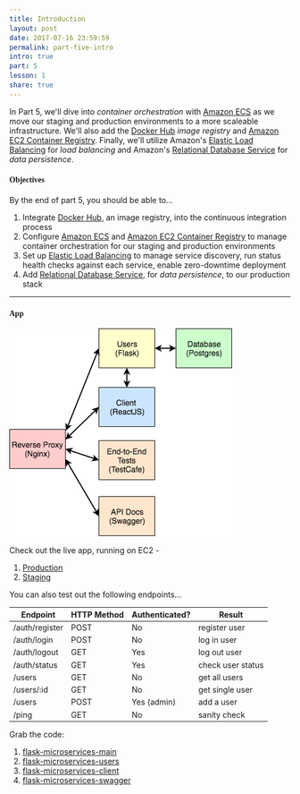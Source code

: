 ```yaml
---
title: Introduction
layout: post
date: 2017-07-16 23:59:59
permalink: part-five-intro
intro: true
part: 5
lesson: 1
share: true
---
```


In Part 5, we'll dive into *container orchestration* with [Amazon ECS](https://aws.amazon.com/ecs/) as we move our staging and production environments to a more scaleable infrastructure. We'll also add the [Docker Hub](https://docs.docker.com/docker-hub/) *image registry* and [Amazon EC2 Container Registry](https://aws.amazon.com/ecr/). Finally, we'll utilize Amazon's [Elastic Load Balancing](https://aws.amazon.com/elasticloadbalancing/) for *load balancing* and Amazon's [Relational Database Service](https://aws.amazon.com/rds/) for *data persistence*.

#### <span style="font-family:'Montserrat', 'sans-serif';">Objectives</span>

By the end of part 5, you should be able to...

1. Integrate [Docker Hub](https://docs.docker.com/docker-hub/), an image registry, into the continuous integration process
1. Configure [Amazon ECS](https://aws.amazon.com/ecs/) and [Amazon EC2 Container Registry](https://aws.amazon.com/ecr/) to manage container orchestration for our staging and production environments
1. Set up [Elastic Load Balancing](https://aws.amazon.com/elasticloadbalancing/) to manage service discovery, run status health checks against each service, enable zero-downtime deployment
1. Add [Relational Database Service](https://aws.amazon.com/rds/), for *data persistence*, to our production stack

---

#### <span style="font-family:'Montserrat', 'sans-serif';">App</span>

<div style="text-align:left;">
  <img src="/assets/img/testdriven-architecture-part4.png" style="max-width: 100%; border:0; box-shadow: none;" alt="microservice architecture">
</div>

Check out the live app, running on EC2 -

1. [Production](http://flask-microservices-prod-alb-814316018.us-east-1.elb.amazonaws.com)
1. [Staging](http://flask-microservices-staging-alb-1366920567.us-east-1.elb.amazonaws.com)

You can also test out the following endpoints...

| Endpoint        | HTTP Method | Authenticated?  | Result            |
|-----------------|-------------|-----------------|-------------------|
| /auth/register  | POST        | No              | register user     |
| /auth/login     | POST        | No              | log in user       |
| /auth/logout    | GET         | Yes             | log out user      |
| /auth/status    | GET         | Yes             | check user status |
| /users          | GET         | No              | get all users     |
| /users/:id      | GET         | No              | get single user   |
| /users          | POST        | Yes (admin)     | add a user        |
| /ping           | GET         | No              | sanity check      |

Grab the code:

1. [flask-microservices-main](https://github.com/realpython/flask-microservices-main/releases/tag/part5)
1. [flask-microservices-users](https://github.com/realpython/flask-microservices-users)
1. [flask-microservices-client](https://github.com/realpython/flask-microservices-client/releases/tag/part5)
1. [flask-microservices-swagger](https://github.com/realpython/flask-microservices-swagger)
